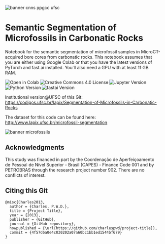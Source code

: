 ![banner cnns ppgcc ufsc](http://www.lapix.ufsc.br/wp-content/uploads/2019/06/VC-lapix.png)

# Semantic Segmentation of Microfossils in Carbonatic Rocks

Notebook for the semantic segmentation of microfossil samples in MicroCT-acquired bore cores from carbonatic rocks. This notebook assumes that you are either using Google Colab or that you have the latest versions of PyTorch and fast.ai installed. You'll also need a GPU with at least 11 GB RAM. 

<a href="https://colab.research.google.com/drive/1jbP0mgesSVx7ibGucwFQdea709SARGhP"><img align="left"  src="https://colab.research.google.com/assets/colab-badge.svg" alt="Open in Colab" title="Open and Execute in Google Colaboratory"></a>&nbsp; &nbsp;<a href=""><img align="left" src="http://www.lapix.ufsc.br/wp-content/uploads/2019/04/License-CC-BY-ND-4.0-orange.png" alt="Creative Commons 4.0 License" title="Creative Commons 4.0 License"></a>&nbsp; &nbsp; <a href=""><img align="left" src="http://www.lapix.ufsc.br/wp-content/uploads/2019/04/Jupyter-Notebook-v.1.0-blue.png" alt="Jupyter Version" title="Jupyter Version"></a>&nbsp; &nbsp;<a href=""><img align="left"  src="http://www.lapix.ufsc.br/wp-content/uploads/2019/04/Python-v.3.7-green.png" alt="Python Version" title="Python Version"></a> &nbsp; &nbsp;<a href=""><img align="left"  src="http://www.lapix.ufsc.br/wp-content/uploads/2019/04/fast.ai-v.1.0-red.png" alt="fastai Version" title="fastai Version"></a>

Institutional version@UFSC of this Git: https://codigos.ufsc.br/lapix/Segmentation-of-Microfossils-in-Carbonatic-Rocks 

The dataset for this code can be found here: http://www.lapix.ufsc.br/microfossil-segmentation

![banner microfossils](http://www.lapix.ufsc.br/wp-content/uploads/2019/03/ResultadoUnetResnet34-IOU76porcento3.png)

## Acknowledgments
This study was financed in part by the Coordenação de Aperfeiçoamento de Pessoal de Nível Superior - Brasil (CAPES) - Finance Code 001 and by PETROBRAS through the research project number 902. There are no conflicts of interest.

## Citing this Git

```
@misc{Charles2013,
  author = {Charles, P.W.D.},
  title = {Project Title},
  year = {2013},
  publisher = {GitHub},
  journal = {GitHub repository},
  howpublished = {\url{https://github.com/charlespwd/project-title}},
  commit = {4f57d6a0e4c030202a07a60bc1bb1ed1544bf679}
}
```
